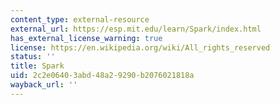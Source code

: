 ```yaml
---
content_type: external-resource
external_url: https://esp.mit.edu/learn/Spark/index.html
has_external_license_warning: true
license: https://en.wikipedia.org/wiki/All_rights_reserved
status: ''
title: Spark
uid: 2c2e0640-3abd-48a2-9290-b2076021818a
wayback_url: ''
---
```

